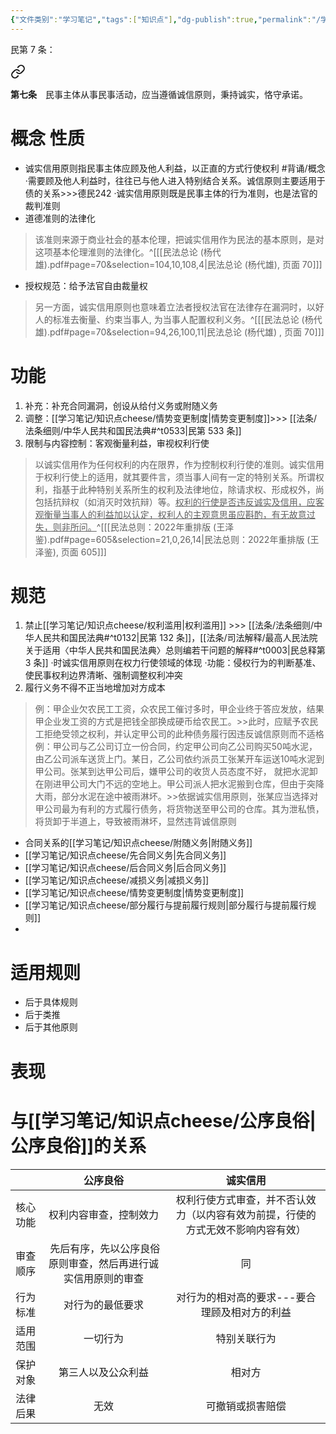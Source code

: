 ```yaml
---
{"文件类别":"学习笔记","tags":["知识点"],"dg-publish":true,"permalink":"/学习笔记/知识点cheese/诚实信用/","dgPassFrontmatter":true}
---
```


民第 7 条：
<div class="transclusion internal-embed is-loaded"><a class="markdown-embed-link" href="////#t0007" aria-label="Open link"><svg xmlns="http://www.w3.org/2000/svg" width="24" height="24" viewBox="0 0 24 24" fill="none" stroke="currentColor" stroke-width="2" stroke-linecap="round" stroke-linejoin="round" class="svg-icon lucide-link"><path d="M10 13a5 5 0 0 0 7.54.54l3-3a5 5 0 0 0-7.07-7.07l-1.72 1.71"></path><path d="M14 11a5 5 0 0 0-7.54-.54l-3 3a5 5 0 0 0 7.07 7.07l1.71-1.71"></path></svg></a><div class="markdown-embed">



**第七条**　民事主体从事民事活动，应当遵循诚信原则，秉持诚实，恪守承诺。 

</div></div>

# 概念 性质
- 诚实信用原则指民事主体应顾及他人利益，以正直的方式行使权利 #背诵/概念 
·需要顾及他人利益时，往往已与他人进入特别结合关系。诚信原则主要适用于债的关系>>>德民242
·诚实信用原则既是民事主体的行为准则，也是法官的裁判准则
- 道德准则的法律化
> 该准则来源于商业社会的基本伦理，把诚实信用作为民法的基本原则，是对这项基本伦理淮则的法律化。^[[[民法总论 (杨代雄).pdf#page=70&selection=104,10,108,4\|民法总论 (杨代雄), 页面 70]]]
- 授权规范：给予法官自由裁量权
> 另一方面，诚实信用原则也意味着立法者授权法官在法律存在漏洞时，以好人的标准去衡量、约束当事人, 为当事人配置权利义务。^[[[民法总论 (杨代雄).pdf#page=70&selection=94,26,100,11\|民法总论 (杨代雄) , 页面 70]]]
# 功能
1. 补充：补充合同漏洞，创设从给付义务或附随义务
2. 调整：[[学习笔记/知识点cheese/情势变更制度\|情势变更制度]]>>> [[法条/法条细则/中华人民共和国民法典#^t0533\|民第 533 条]]
3. 限制与内容控制：客观衡量利益，审视权利行使

> 以诚实信用作为任何权利的内在限界，作为控制权利行使的准则。诚实信用于权利行使上的适用，就其要件言，须当事人间有一定的特别关系。所谓权利，指基于此种特别关系所生的权利及法律地位，除请求权、形成权外，尚包括抗辩权（如消灭时效抗辩）等。<u>权利的行使是否违反诚实及信用，应客观衡量当事人的利益加以认定，权利人的主观意思虽应斟酌，有无故意过失，则非所问。</u>^[[[民法总则：2022年重排版 (王泽鉴).pdf#page=605&selection=21,0,26,14\|民法总则：2022年重排版 (王泽鉴), 页面 605]]]
# 规范
1. 禁止[[学习笔记/知识点cheese/权利滥用\|权利滥用]] >>> [[法条/法条细则/中华人民共和国民法典#^t0132\|民第 132 条]]，[[法条/司法解释/最高人民法院关于适用〈中华人民共和国民法典〉总则编若干问题的解释#^t0003\|民总释第 3 条]]
·时诚实信用原则在权力行使领域的体现
·功能：侵权行为的判断基准、使民事权利边界清晰、强制调整权利冲突
3. 履行义务不得不正当地增加对方成本
>例：甲企业欠农民工工资，众农民工催讨多时，甲企业终于答应发放，结果甲企业发工资的方式是把钱全部换成硬币给农民工。>>此时，应赋予农民工拒绝受领之权利，并认定甲公司的此种债务履行因违反诚信原则而不适格
>例：甲公司与乙公司订立一份合同，约定甲公司向乙公司购买50吨水泥，由乙公司派车送货上门。某日，乙公司依约派员工张某开车运送10吨水泥到甲公司。张某到达甲公司后，嫌甲公司的收货人员态度不好， 就把水泥卸在刚进甲公司大门不远的空地上。甲公司派人把水泥搬到仓库，但由于突降大雨，部分水泥在途中被雨淋坏。>>依据诚实信用原则，张某应当选择对甲公司最为有利的方式履行债务，将货物送至甲公司的仓库。其为泄私愤，将货卸于半道上，导致被雨淋坏，显然违背诚信原则

- 合同关系的[[学习笔记/知识点cheese/附随义务\|附随义务]]
- [[学习笔记/知识点cheese/先合同义务\|先合同义务]]
- [[学习笔记/知识点cheese/后合同义务\|后合同义务]]
- [[学习笔记/知识点cheese/减损义务\|减损义务]]
- [[学习笔记/知识点cheese/情势变更制度\|情势变更制度]]
- [[学习笔记/知识点cheese/部分履行与提前履行规则\|部分履行与提前履行规则]]
- 

# 适用规则
- 后于具体规则 
- 后于类推 
- 后于其他原则
# 表现

# 与[[学习笔记/知识点cheese/公序良俗\|公序良俗]]的关系

|      |                 公序良俗                 |                   诚实信用                   |
| :--: | :----------------------------------: | :--------------------------------------: |
| 核心功能 |             权利内容审查，控制效力              | 权利行使方式审查，并不否认效力（以内容有效为前提，行使的方式无效不影响内容有效） |
| 审查顺序 | &nbsp;先后有序，先以公序良俗原则审查，然后再进行诚实信用原则的审查 |                    同                     |
| 行为标准 |               对行为的最低要求               |         对行为的相对高的要求---要合理顾及相对方的利益         |
| 适用范围 |                 一切行为                 |                  特别关联行为                  |
| 保护对象 |              第三人以及公众利益               |                   相对方                    |
| 法律后果 |                  无效                  |                 可撤销或损害赔偿                 |
